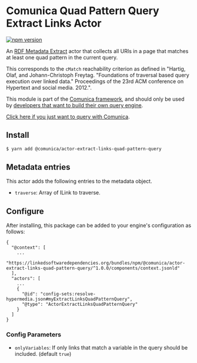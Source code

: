 # Comunica Quad Pattern Query Extract Links Actor

[![npm version](https://badge.fury.io/js/%40comunica%2Factor-extract-links-quad-pattern-query.svg)](https://www.npmjs.com/package/@comunica/actor-extract-links-quad-pattern-query)

An [RDF Metadata Extract](https://github.com/comunica/comunica/tree/master/packages/bus-extract-links) actor that
collects all URIs in a page that matches at least one quad pattern in the current query.

This corresponds to the `cMatch` reachability criterion as defined in "Hartig, Olaf, and Johann-Christoph Freytag. "Foundations of traversal based query execution over linked data." Proceedings of the 23rd ACM conference on Hypertext and social media. 2012.".

This module is part of the [Comunica framework](https://github.com/comunica/comunica),
and should only be used by [developers that want to build their own query engine](https://comunica.dev/docs/modify/).

[Click here if you just want to query with Comunica](https://comunica.dev/docs/query/).

## Install

```bash
$ yarn add @comunica/actor-extract-links-quad-pattern-query
```

## Metadata entries

This actor adds the following entries to the metadata object.

* `traverse`: Array of ILink to traverse.

## Configure

After installing, this package can be added to your engine's configuration as follows:
```text
{
  "@context": [
    ...
    "https://linkedsoftwaredependencies.org/bundles/npm/@comunica/actor-extract-links-quad-pattern-query/^1.0.0/components/context.jsonld"
  ],
  "actors": [
    ...
    {
      "@id": "config-sets:resolve-hypermedia.json#myExtractLinksQuadPatternQuery",
      "@type": "ActorExtractLinksQuadPatternQuery"
    }
  ]
}
```

### Config Parameters

* `onlyVariables`: If only links that match a variable in the query should be included. (default `true`)
